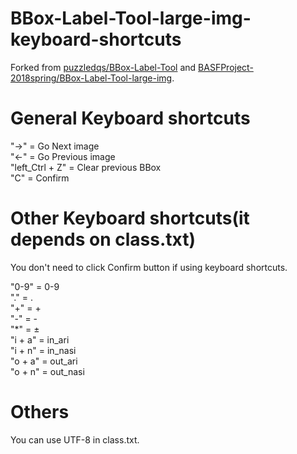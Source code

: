 # BBox-Label-Tool-large-img-keyboard-shortcuts

Forked from [puzzledqs/BBox-Label-Tool](https://github.com/puzzledqs/BBox-Label-Tool) and [BASFProject-2018spring/BBox-Label-Tool-large-img](https://github.com/BASFProject-2018spring/BBox-Label-Tool-large-img).  

# General Keyboard shortcuts
"→" = Go Next image  
"←" = Go Previous image  
"left_Ctrl + Z" = Clear previous BBox  
"C" = Confirm

# Other Keyboard shortcuts(it depends on class.txt)
You don't need to click Confirm button if using keyboard shortcuts.  


"0-9" = 0-9  
"." = .  
"+" = +  
"-" = -  
"*" = ±  
"i + a" = in_ari  
"i + n" = in_nasi  
"o + a" = out_ari  
"o + n" = out_nasi  

# Others
You can use UTF-8 in class.txt.


